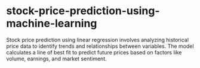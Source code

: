 # stock-price-prediction-using-machine-learning
Stock price prediction using linear regression involves analyzing historical price data to identify trends and relationships between variables. The model calculates a line of best fit to predict future prices based on factors like volume, earnings, and market sentiment. 

